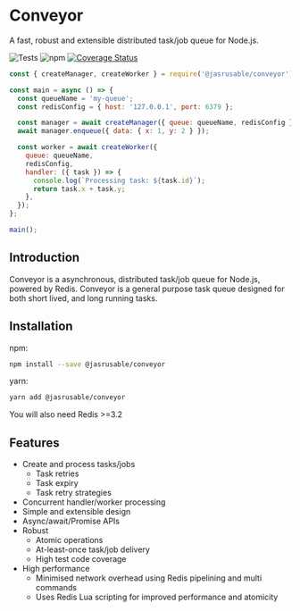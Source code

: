 # Conveyor

A fast, robust and extensible distributed task/job queue for Node.js.

![Tests](https://github.com/jasrusable/conveyor/workflows/Tests/badge.svg)
![npm](https://img.shields.io/npm/v/@jasrusable/conveyor)
[![Coverage Status](https://coveralls.io/repos/github/jasrusable/conveyor/badge.svg?branch=master)](https://coveralls.io/github/jasrusable/conveyor?branch=master)

```js
const { createManager, createWorker } = require('@jasrusable/conveyor');

const main = async () => {
  const queueName = 'my-queue';
  const redisConfig = { host: '127.0.0.1', port: 6379 };

  const manager = await createManager({ queue: queueName, redisConfig });
  await manager.enqueue({ data: { x: 1, y: 2 } });

  const worker = await createWorker({
    queue: queueName,
    redisConfig,
    handler: ({ task }) => {
      console.log(`Processing task: ${task.id}`);
      return task.x + task.y;
    },
  });
};

main();
```

## Introduction

Conveyor is a asynchronous, distributed task/job queue for Node.js, powered by Redis. Conveyor is a general purpose task queue designed for both short lived, and long running tasks.

## Installation

npm:

```bash
npm install --save @jasrusable/conveyor
```

yarn:

```bash
yarn add @jasrusable/conveyor
```

You will also need Redis >=3.2

## Features

- Create and process tasks/jobs
  - Task retries
  - Task expiry
  - Task retry strategies
- Concurrent handler/worker processing
- Simple and extensible design
- Async/await/Promise APIs
- Robust
  - Atomic operations
  - At-least-once task/job delivery
  - High test code coverage
- High performance
  - Minimised network overhead using Redis pipelining and multi commands
  - Uses Redis Lua scripting for improved performance and atomicity
